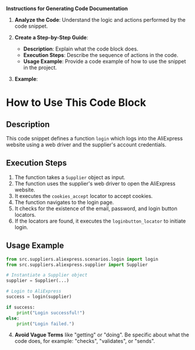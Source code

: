 **Instructions for Generating Code Documentation**

1. **Analyze the Code**: Understand the logic and actions performed by the code snippet.

2. **Create a Step-by-Step Guide**:
    - **Description**: Explain what the code block does.
    - **Execution Steps**: Describe the sequence of actions in the code.
    - **Usage Example**: Provide a code example of how to use the snippet in the project.

3. **Example**:

How to Use This Code Block
=========================================================================================

Description
-------------------------
This code snippet defines a function `login` which logs into the AliExpress website using a web driver and the supplier's account credentials.

Execution Steps
-------------------------
1. The function takes a `Supplier` object as input.
2. The function uses the supplier's web driver to open the AliExpress website.
3. It executes the `cookies_accept` locator to accept cookies.
4. The function navigates to the login page.
5. It checks for the existence of the email, password, and login button locators.
6. If the locators are found, it executes the `loginbutton_locator` to initiate login.

Usage Example
-------------------------

```python
from src.suppliers.aliexpress.scenarios.login import login
from src.suppliers.aliexpress.supplier import Supplier

# Instantiate a Supplier object
supplier = Supplier(...)

# Login to AliExpress
success = login(supplier)

if success:
    print("Login successful!")
else:
    print("Login failed.")
```

4. **Avoid Vague Terms** like "getting" or "doing". Be specific about what the code does, for example: "checks", "validates", or "sends".